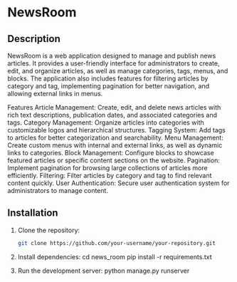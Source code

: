 # NewsRoom

## Description

NewsRoom is a web application designed to manage and publish news articles. It provides a user-friendly interface for administrators to create, edit, and organize articles, as well as manage categories, tags, menus, and blocks. The application also includes features for filtering articles by category and tag, implementing pagination for better navigation, and allowing external links in menus.

Features
Article Management: Create, edit, and delete news articles with rich text descriptions, publication dates, and associated categories and tags.
Category Management: Organize articles into categories with customizable logos and hierarchical structures.
Tagging System: Add tags to articles for better categorization and searchability.
Menu Management: Create custom menus with internal and external links, as well as dynamic links to categories.
Block Management: Configure blocks to showcase featured articles or specific content sections on the website.
Pagination: Implement pagination for browsing large collections of articles more efficiently.
Filtering: Filter articles by category and tag to find relevant content quickly.
User Authentication: Secure user authentication system for administrators to manage content.

## Installation

1. Clone the repository:

   ```bash
   git clone https://github.com/your-username/your-repository.git
2. Install dependencies:
   cd news_room
  pip install -r requirements.txt
3. Run the development server:
   python manage.py runserver

